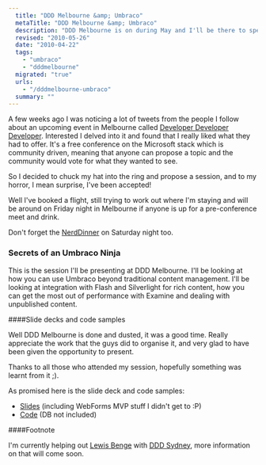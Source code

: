 ```yaml
---
  title: "DDD Melbourne &amp; Umbraco"
  metaTitle: "DDD Melbourne &amp; Umbraco"
  description: "DDD Melbourne is on during May and I'll be there to speak about Umbraco"
  revised: "2010-05-26"
  date: "2010-04-22"
  tags: 
    - "umbraco"
    - "dddmelbourne"
  migrated: "true"
  urls: 
    - "/dddmelbourne-umbraco"
  summary: ""
---
```

A few weeks ago I was noticing a lot of tweets from the people I follow about an upcoming event in Melbourne called [Developer Developer Developer][1]. Interested I delved into it and found that I really liked what they had to offer. It's a free conference on the Microsoft stack which is community driven, meaning that anyone can propose a topic and the community would vote for what they wanted to see.

So I decided to chuck my hat into the ring and propose a session, and to my horror, I mean surprise, I've been accepted!

Well I've booked a flight, still trying to work out where I'm staying and will be around on Friday night in Melbourne if anyone is up for a pre-conference meet and drink.

Don't forget the [NerdDinner][2] on Saturday night too.

### Secrets of an Umbraco Ninja

This is the session I'll be presenting at DDD Melbourne. I'll be looking at how you can use Umbraco beyond traditional content management. I'll be looking at integration with Flash and Silverlight for rich content, how you can get the most out of performance with Examine and dealing with unpublished content.

####Slide decks and code samples

Well DDD Melbourne is done and dusted, it was a good time. Really appreciate the work that the guys did to organise it, and very glad to have been given the opportunity to present.

Thanks to all those who attended my session, hopefully something was learnt from it ;).

As promised here is the slide deck and code samples:

* [Slides][3] (including WebForms MVP stuff I didn't get to :P)
* [Code][4] (DB not included)

####Footnote

I'm currently helping out [Lewis Benge][5] with [DDD Sydney][6], more information on that will come soon.


  [1]: http://www.dddmelbourne.com/
  [2]: http://www.nerddinner.com/2070
  [3]: /get/dddmelbourne/secrets-of-an-umbraco-ninja-simplifying-development-with-umbraco.zip
  [4]: /get/dddmelbourne/DddMelbourne.zip
  [5]: http://blog.lewisbenge.net/
  [6]: http://www.dddsydney.com/

